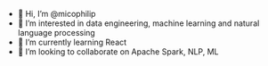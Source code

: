 - 👋 Hi, I’m @micophilip
- 👀 I’m interested in data engineering, machine learning and natural language processing
- 🌱 I’m currently learning React
- 💞️ I’m looking to collaborate on Apache Spark, NLP, ML

<!---
micophilip/micophilip is a ✨ special ✨ repository because its `README.md` (this file) appears on your GitHub profile.
You can click the Preview link to take a look at your changes.
--->
